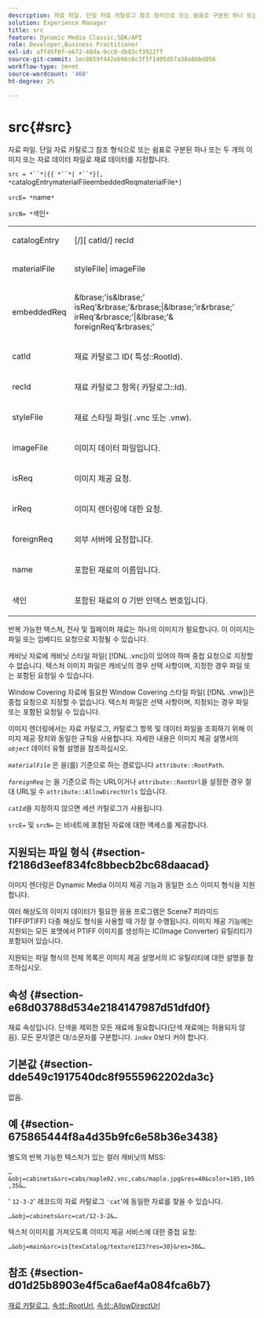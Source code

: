```yaml
---
description: 자료 파일. 단일 자료 카탈로그 참조 형식으로 또는 쉼표로 구분된 하나 또는 두 개의 이미지 또는 자료 데이터 파일로 재료 데이터를 지정합니다.
solution: Experience Manager
title: src
feature: Dynamic Media Classic,SDK/API
role: Developer,Business Practitioner
exl-id: aff45f0f-e672-40da-9cc8-db83cf3922ff
source-git-commit: 1ec8b59f442eb96c6c3f5f1405d57a38a86bd056
workflow-type: tm+mt
source-wordcount: '460'
ht-degree: 2%

---
```


# src{#src}

자료 파일. 단일 자료 카탈로그 참조 형식으로 또는 쉼표로 구분된 하나 또는 두 개의 이미지 또는 자료 데이터 파일로 재료 데이터를 지정합니다.

`src = *``*|{{ *``*| *``*}[, *`catalogEntrymaterialFileembeddedReqmaterialFile`*]`

`srcE= *`name`*`

`srcN= *`색인`*`

<table id="simpletable_A64C4F084C0A4DDCA45A921D4BD7AAEA"> 
 <tr class="strow"> 
  <td class="stentry"> <p><span class="varname"> catalogEntry</span> </p></td> 
  <td class="stentry"> <p><span class="codeph">[/][<span class="varname"> catId</span>/]<span class="varname"> recId</span></span> </p></td> 
 </tr> 
 <tr class="strow"> 
  <td class="stentry"> <span class="varname"> materialFile</span> </td> 
  <td class="stentry"> <p><span class="codeph"> <span class="varname"> styleFile</span>|<span class="varname"> imageFile</span></span> </p> </td> 
 </tr> 
 <tr class="strow"> 
  <td class="stentry"> <p><span class="varname"> embeddedReq</span> </p> </td> 
  <td class="stentry"> <p><span class="codeph">&amp;lbrase;'is&amp;lbrase;'<span class="varname"> isReq</span>'&amp;rbrase;'&amp;rbrase;|&amp;lbrase;'ir&amp;rbrase;'<span class="varname"> irReq</span>'&amp;rbrasce;'|&amp;lbrase;'&amp;<span class="varname"> foreignReq</span>'&amp;rbrases;'</span> </p></td> 
 </tr> 
 <tr class="strow"> 
  <td class="stentry"> <p><span class="varname"> catId</span> </p></td> 
  <td class="stentry"> <p>재료 카탈로그 ID(<span class="codeph"> 특성::RootId</span>). </p></td> 
 </tr> 
 <tr class="strow"> 
  <td class="stentry"> <p><span class="varname"> recId</span> </p></td> 
  <td class="stentry"> <p>재료 카탈로그 항목(<span class="codeph"> 카탈로그::Id</span>). </p></td> 
 </tr> 
 <tr class="strow"> 
  <td class="stentry"> <p><span class="varname"> styleFile</span> </p></td> 
  <td class="stentry"> <p>재료 스타일 파일(<span class="filepath"> .vnc</span> 또는 <span class="filepath"> .vnw</span>). </p></td> 
 </tr> 
 <tr class="strow"> 
  <td class="stentry"> <p><span class="varname"> imageFile</span> </p></td> 
  <td class="stentry"> <p>이미지 데이터 파일입니다. </p></td> 
 </tr> 
 <tr class="strow"> 
  <td class="stentry"> <p><span class="varname"> isReq</span> </p></td> 
  <td class="stentry"> <p>이미지 제공 요청. </p></td> 
 </tr> 
 <tr class="strow"> 
  <td class="stentry"> <p><span class="varname"> irReq</span> </p></td> 
  <td class="stentry"> <p>이미지 렌더링에 대한 요청. </p></td> 
 </tr> 
 <tr class="strow"> 
  <td class="stentry"> <p><span class="varname"> foreignReq</span> </p></td> 
  <td class="stentry"> <p>외부 서버에 요청합니다. </p></td> 
 </tr> 
 <tr class="strow"> 
  <td class="stentry"> <p><span class="varname"> name</span> </p></td> 
  <td class="stentry"> <p>포함된 재료의 이름입니다. </p></td> 
 </tr> 
 <tr class="strow"> 
  <td class="stentry"> <p><span class="varname"> 색인</span> </p></td> 
  <td class="stentry"> <p>포함된 재료의 0 기반 인덱스 번호입니다. </p></td> 
 </tr> 
</table>

반복 가능한 텍스쳐, 전사 및 월페이퍼 재료는 하나의 이미지가 필요합니다. 이 이미지는 파일 또는 임베디드 요청으로 지정될 수 있습니다.

캐비닛 자료에 캐비닛 스타일 파일( [!DNL .vnc])이 있어야 하며 중첩 요청으로 지정할 수 없습니다. 텍스처 이미지 파일은 캐비닛의 경우 선택 사항이며, 지정한 경우 파일 또는 포함된 요청일 수 있습니다.

Window Covering 자료에 필요한 Window Covering 스타일 파일( [!DNL .vnw])은 중첩 요청으로 지정할 수 없습니다. 텍스처 파일은 선택 사항이며, 지정되는 경우 파일 또는 포함된 요청일 수 있습니다.

이미지 렌더링에서는 자료 카탈로그, 카탈로그 항목 및 데이터 파일을 조회하기 위해 이미지 제공 장치와 동일한 규칙을 사용합니다. 자세한 내용은 이미지 제공 설명서의 *`object`* 데이터 유형 설명을 참조하십시오.

*`materialFile`* 은 을(를) 기준으로 하는 경로입니다 `attribute::RootPath`.

*`foreignReq`* 는 을 기준으로 하는 URL이거나  `attribute::RootUrl`을 설정한 경우 절대 URL일 수  `attribute::AllowDirectUrls` 있습니다.

*`catId`*&#x200B;을 지정하지 않으면 세션 카탈로그가 사용됩니다.

`srcE=` 및  `srcN=` 는 비네트에 포함된 자료에 대한 액세스를 제공합니다.

## 지원되는 파일 형식 {#section-f2186d3eef834fc8bbecb2bc68daacad}

이미지 렌더링은 Dynamic Media 이미지 제공 기능과 동일한 소스 이미지 형식을 지원합니다.

여러 해상도의 이미지 데이터가 필요한 응용 프로그램은 Scene7 피라미드 TIFF(PTIFF) 다중 해상도 형식을 사용할 때 가장 잘 수행됩니다. 이미지 제공 기능에는 지원되는 모든 포맷에서 PTIFF 이미지를 생성하는 IC(Image Converter) 유틸리티가 포함되어 있습니다.

지원되는 파일 형식의 전체 목록은 이미지 제공 설명서의 IC 유틸리티에 대한 설명을 참조하십시오.

## 속성 {#section-e68d03788d534e2184147987d51dfd0f}

재료 속성입니다. 단색을 제외한 모든 재료에 필요합니다(단색 재료에는 허용되지 않음). 모든 문자열은 대/소문자를 구분합니다. *`index`* 0보다 커야 합니다.

## 기본값 {#section-dde549c1917540dc8f9555962202da3c}

없음.

## 예 {#section-675865444f8a4d35b9fc6e58b36e3438}

별도의 반복 가능한 텍스처가 있는 컬러 캐비닛의 MSS:

`…&obj=cabinets&src=cabs/maple02.vnc,cabs/maple.jpg&res=40&color=185,105,35&…`

&#39; `12-3-2`&#39; 레코드의 자료 카탈로그 `'cat`&#39;에 동일한 자료를 찾을 수 있습니다.

`…&obj=cabinets&src=cat/12-3-2&…`

텍스처 이미지를 가져오도록 이미지 제공 서비스에 대한 중첩 요청:

`…&obj=main&src=is{texCatalog/texture123?res=30}&res=30&…`

## 참조 {#section-d01d25b8903e4f5ca6aef4a084fca6b7}

[재료 카탈로그](../../../../../ir-api/http-protocol/image-rendering-api-ref/c-ir-http-protocol-ref/c-ir-http-protocol-syntax-and-features/c-ir-http-material-catalogs/c-ir-http-material-catalogs.md#concept-772742c1688f420a88a56f5136ad1db2),  [속성::RootUrl](../../../../../ir-api/material-cat/image-rendering-api-ref/c-ir-material-catalog/c-ir-attributes-reference/r-ir-rooturl.md#reference-b8d706a573814802bd6794223cc78402),  [속성::AllowDirectUrl](../../../../../ir-api/material-cat/image-rendering-api-ref/c-ir-material-catalog/c-ir-attributes-reference/r-ir-allowdirecturls.md#reference-02000c0f3c494292bad8425d06268882)
